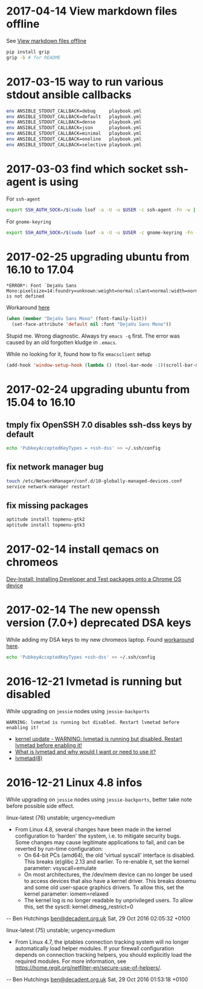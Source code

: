 # 2017-04-14 View markdown files offline

[View markdown files offline]:
	http://stackoverflow.com/questions/9843609/view-markdown-files-offline "stackoverflow"

See [View markdown files offline][]

```bash
pip install grip
grip -b # for README
```

# 2017-03-15 way to run various stdout ansible callbacks

```bash
env ANSIBLE_STDOUT_CALLBACK=debug     playbook.yml
env ANSIBLE_STDOUT_CALLBACK=default   playbook.yml
env ANSIBLE_STDOUT_CALLBACK=dense     playbook.yml
env ANSIBLE_STDOUT_CALLBACK=json      playbook.yml
env ANSIBLE_STDOUT_CALLBACK=minimal   playbook.yml
env ANSIBLE_STDOUT_CALLBACK=oneline   playbook.yml
env ANSIBLE_STDOUT_CALLBACK=selective playbook.yml
```

# 2017-03-03 find which socket ssh-agent is using

For `ssh-agent`

```bash
export SSH_AUTH_SOCK=/$(sudo lsof -a -U -u $USER -c ssh-agent -Fn -w | tail -1 | cut -d/ -f2-)
```

For `gnome-keyring`

```bash
export SSH_AUTH_SOCK=/$(sudo lsof -a -U -u $USER -c gnome-keyring -Fn -w | grep ssh | cut -d/ -f2-)
```

# 2017-02-25 upgrading ubuntu from 16.10 to 17.04

```
*ERROR*: Font `DejaVu Sans Mono:pixelsize=14:foundry=unknown:weight=normal:slant=normal:width=normal:spacing=100:scalable=true' is not defined
```

Workaround [here][Can't change font]

[Can't change font]: http://emacs.stackexchange.com/questions/24048/cant-change-font "emacs.stackexchange.com"

```lisp
(when (member "DejaVu Sans Mono" (font-family-list))
  (set-face-attribute 'default nil :font "DejaVu Sans Mono"))
```

Stupid me. Wrong diagnostic. Always try `emacs -q` first. The error
was caused by an old forgotten kludge in `.emacs`.

While no looking for it, found how to fix `emacsclient` setup

```lisp
(add-hook 'window-setup-hook (lambda () (tool-bar-mode -1)(scroll-bar-mode -1)))
```

# 2017-02-24 upgrading ubuntu from 15.04 to 16.10

## tmply fix OpenSSH 7.0 disables ssh-dss keys by default

```bash
echo 'PubkeyAcceptedKeyTypes = +ssh-dss' >> ~/.ssh/config
```

## fix network manager bug

```bash
touch /etc/NetworkManager/conf.d/10-globally-managed-devices.conf
service network-manager restart
```

## fix missing packages

```bash
aptitude install topmenu-gtk2
aptitude install topmenu-gtk3
```

# 2017-02-14 install qemacs on chromeos

[Dev-Install: Installing Developer and Test packages onto a Chrome OS device](https://www.chromium.org/chromium-os/how-tos-and-troubleshooting/install-software-on-base-images "www.chromium.org")


# 2017-02-14 The new openssh version (7.0+) deprecated DSA keys

While adding my DSA keys to my new chromeos laptop.
Found [workaround here][SSH keeps skipping my pubkey and asking for a password].

```bash
echo 'PubkeyAcceptedKeyTypes +ssh-dss' >> ~/.ssh/config
```

[SSH keeps skipping my pubkey and asking for a password]: http://unix.stackexchange.com/questions/247612/ssh-keeps-skipping-my-pubkey-and-asking-for-a-password "unix.stackexchange.com"

# 2016-12-21 lvmetad is running but disabled

While upgrading on `jessie` nodes using `jessie-backports`

	WARNING: lvmetad is running but disabled. Restart lvmetad before enabling it!

- [kernel update - WARNING: lvmetad is running but disabled. Restart lvmetad before enabling it!][161221-1]
- [What is lvmetad and why would I want or need to use it?][161221-2]
- [lvmetad(8)][lvmetad(8)]

[161221-1]: http://unix.stackexchange.com/questions/293755/kernel-update-warning-lvmetad-is-running-but-disabled-restart-lvmetad-before "unix.stackexchange.com"

[161221-2]: http://unix.stackexchange.com/questions/166832/what-is-lvmetad-and-why-would-i-want-or-need-to-use-it "unix.stackexchange.com"

[lvmetad(8)]: https://linux.die.net/man/8/lvmetad "man"

# 2016-12-21 Linux 4.8 infos

While upgrading on `jessie` nodes using `jessie-backports`, better
take note before possible side effect.

linux-latest (76) unstable; urgency=medium

  * From Linux 4.8, several changes have been made in the kernel
    configuration to 'harden' the system, i.e. to mitigate security bugs.
    Some changes may cause legitimate applications to fail, and can be
    reverted by run-time configuration:
    - On 64-bit PCs (amd64), the old 'virtual syscall' interface is
      disabled.  This breaks (e)glibc 2.13 and earlier.  To re-enable it,
      set the kernel parameter: vsyscall=emulate
    - On most architectures, the /dev/mem device can no longer be used to
      access devices that also have a kernel driver.  This breaks dosemu
      and some old user-space graphics drivers.  To allow this, set the
      kernel parameter: iomem=relaxed
    - The kernel log is no longer readable by unprivileged users.  To
      allow this, set the sysctl: kernel.dmesg_restrict=0

 -- Ben Hutchings <ben@decadent.org.uk>  Sat, 29 Oct 2016 02:05:32 +0100

linux-latest (75) unstable; urgency=medium

  * From Linux 4.7, the iptables connection tracking system will no longer
    automatically load helper modules.  If your firewall configuration
    depends on connection tracking helpers, you should explicitly load the
    required modules.  For more information, see
    <https://home.regit.org/netfilter-en/secure-use-of-helpers/>.

 -- Ben Hutchings <ben@decadent.org.uk>  Sat, 29 Oct 2016 01:53:18 +0100
